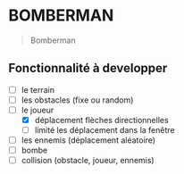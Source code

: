 # BOMBERMAN

> Bomberman

## Fonctionnalité à developper

- [ ] le terrain
- [ ] les obstacles (fixe ou random)
- [ ] le joueur
  - [x] déplacement flèches directionnelles
  - [ ] limité les déplacement dans la fenêtre
- [ ] les ennemis (déplacement aléatoire)
- [ ] bombe
- [ ] collision (obstacle, joueur, ennemis)

